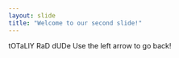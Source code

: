 ```yaml
---
layout: slide
title: "Welcome to our second slide!"
---
```

tOTaLlY RaD dUDe
Use the left arrow to go back!
